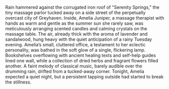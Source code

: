 Rain hammered against the corrugated iron roof of "Serenity Springs," the tiny massage parlor tucked away on a side street of the perpetually overcast city of Greyhaven.  Inside, Amelia Juniper, a massage therapist with hands as warm and gentle as the summer sun she rarely saw, was meticulously arranging scented candles and calming crystals on the massage table.  The air, already thick with the aroma of lavender and sandalwood, hung heavy with the quiet anticipation of a rainy Tuesday evening.  Amelia’s small, cluttered office, a testament to her eclectic personality, was bathed in the soft glow of a single, flickering lamp.  Bookshelves overflowing with ancient healing texts and self-help guides lined one wall, while a collection of dried herbs and fragrant flowers filled another.  A faint melody of classical music, barely audible over the drumming rain, drifted from a tucked-away corner.  Tonight, Amelia expected a quiet night, but a persistent tapping outside had started to break the stillness.
